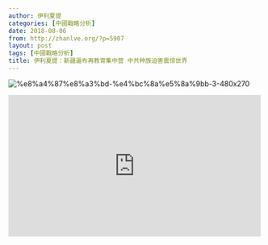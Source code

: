 ```yaml
---
author: 伊利夏提
categories: [中國戰略分析]
date: 2018-08-06
from: http://zhanlve.org/?p=5907
layout: post
tags: [中國戰略分析]
title: 伊利夏提：新疆遍布再教育集中营 中共种族迫害震惊世界
---
```


<div id="entry">
<div class="at-above-post addthis_tool" data-url="http://zhanlve.org/?p=5907">
</div>
<p>
<img alt="%e8%a4%87%e8%a3%bd-%e4%bc%8a%e5%8a%9bb-3-480x270" class="aligncenter" src="http://www.uyghurnet.org/cn/wp-content/uploads/2016/10/%E8%A4%87%E8%A3%BD-%E4%BC%8A%E5%8A%9Bb-3-480x270.jpg"/>
</p>
<p>
</p>
<p>
<iframe allow="autoplay; encrypted-media" allowfullscreen="" frameborder="0" height="281" src="https://www.youtube.com/embed/1EzIO5LhwiA?start=149&amp;feature=oembed" width="500">
</iframe>
</p>
<!-- AddThis Advanced Settings above via filter on the_content -->
<!-- AddThis Advanced Settings below via filter on the_content -->
<!-- AddThis Advanced Settings generic via filter on the_content -->
<!-- AddThis Share Buttons above via filter on the_content -->
<!-- AddThis Share Buttons below via filter on the_content -->
<div class="at-below-post addthis_tool" data-url="http://zhanlve.org/?p=5907">
</div>
<!-- AddThis Share Buttons generic via filter on the_content -->
</div>
